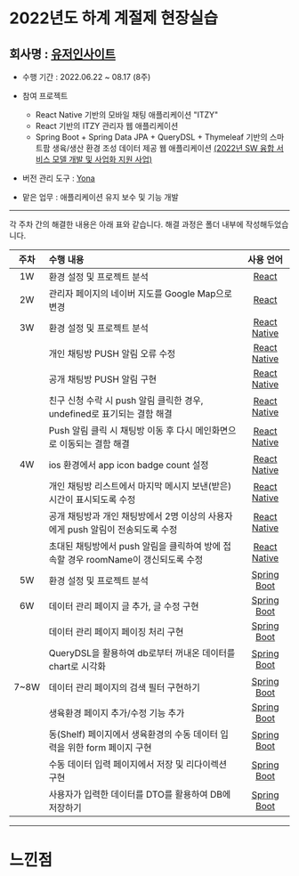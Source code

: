 # 2022년도 하계 계절제 현장실습
 <h2> 회사명 : <a href = "https://userinsight.co.kr/"> 유저인사이트 </a> </h2>

 * 수행 기간 : 2022.06.22 ~ 08.17 (8주)
 
 * 참여 프로젝트  
   * React Native 기반의 모바일 채팅 애플리케이션 "ITZY"
   * React 기반의 ITZY 관리자 웹 애플리케이션
   * Spring Boot + Spring Data JPA + QueryDSL + Thymeleaf 기반의 스마트팜 생육/생산 환경 조성 데이터 제공 웹 애플리케이션 <a href = "https://www.bizinfo.go.kr/web/lay1/bbs/S1T122C128/AS/74/view.do?pblancId=PBLN_000000000075234&cpage=26&rows=15&condition=&keyword=&hashCode=">(2022년 SW 융합 서비스 모델 개발 및 사업화 지원 사업)</a>
  * 버전 관리 도구 : <a href="https://yona.io/">Yona</a> 
  * 맡은 업무 : 애플리케이션 유지 보수 및 기능 개발
------------
각 주차 간의 해결한 내용은 아래 표와 같습니다.
해결 과정은 폴더 내부에 작성해두었습니다.

| 주차 | 수행 내용 | 사용 언어 |
|:-----:|:----------------|:-------:|
|1W| 환경 설정 및 프로젝트 분석 | <a href = "https://ko.reactjs.org/docs/getting-started.html"> React </a> |
|2W| 관리자 페이지의 네이버 지도를 Google Map으로 변경 | <a href = "https://ko.reactjs.org/docs/getting-started.html"> React </a> |
|3W| 환경 설정 및 프로젝트 분석 |<a href = "https://reactnative.dev/docs/getting-started"> React Native </a>|
|| 개인 채팅방 PUSH 알림 오류 수정 |<a href = "https://reactnative.dev/docs/getting-started"> React Native </a>|
|| 공개 채팅방 PUSH 알림 구현 |<a href = "https://reactnative.dev/docs/getting-started"> React Native </a>|
|| 친구 신청 수락 시 push 알림 클릭한 경우, undefined로 표기되는 결함 해결 |<a href = "https://reactnative.dev/docs/getting-started"> React Native </a>|
|| Push 알림 클릭 시 채팅방 이동 후 다시 메인화면으로 이동되는 결함 해결 |<a href = "https://reactnative.dev/docs/getting-started"> React Native </a>|
|4W| ios 환경에서 app icon badge count 설정 |<a href = "https://reactnative.dev/docs/getting-started"> React Native </a>|
|| 개인 채팅방 리스트에서 마지막 메시지 보낸(받은)시간이 표시되도록 수정 |<a href = "https://reactnative.dev/docs/getting-started"> React Native </a>|
|| 공개 채팅방과 개인 채팅방에서 2명 이상의 사용자에게 push 알림이 전송되도록 수정 |<a href = "https://reactnative.dev/docs/getting-started"> React Native </a>|
|| 초대된 채팅방에서 push 알림을 클릭하여 방에 접속할 경우 roomName이 갱신되도록 수정 |<a href = "https://reactnative.dev/docs/getting-started"> React Native </a>|
|5W| 환경 설정 및 프로젝트 분석 | <a href = "https://spring.io/projects/spring-boot"> Spring Boot </a> |
|6W| 데이터 관리 페이지 글 추가, 글 수정 구현 | <a href = "https://spring.io/projects/spring-boot"> Spring Boot </a> |
|| 데이터 관리 페이지 페이징 처리 구현 | <a href = "https://spring.io/projects/spring-boot"> Spring Boot </a> |
|| QueryDSL을 활용하여 db로부터 꺼내온 데이터를 chart로 시각화 | <a href = "https://spring.io/projects/spring-boot"> Spring Boot </a> |
|7~8W| 데이터 관리 페이지의 검색 필터 구현하기 | <a href = "https://spring.io/projects/spring-boot"> Spring Boot </a> |
|| 생육환경 페이지 추가/수정 기능 추가 | <a href = "https://spring.io/projects/spring-boot"> Spring Boot </a> |
|| 동(Shelf) 페이지에서 생육환경의 수동 데이터 입력을 위한 form 페이지 구현 | <a href = "https://spring.io/projects/spring-boot"> Spring Boot </a> |
|| 수동 데이터 입력 페이지에서 저장 및 리다이렉션 구현 | <a href = "https://spring.io/projects/spring-boot"> Spring Boot </a> |
|| 사용자가 입력한 데이터를 DTO를 활용하여 DB에 저장하기 | <a href = "https://spring.io/projects/spring-boot"> Spring Boot </a> |
------------
# 느낀점




   
